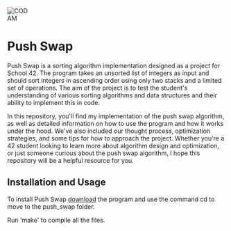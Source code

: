 <img src="https://github.com/arommers/push_swap/blob/master/Codam%10Logo.png?raw=true" alt="CODAM" style="max-width: 10%;">


# Push Swap

Push Swap is a sorting algorithm implementation designed as a project for School 42. The program takes an unsorted list of integers as input and should sort integers in ascending order using only two stacks and a limited set of operations. The aim of the project is to test the student's understanding of various sorting algorithms and data structures and their ability to implement this in code.

In this repository, you'll find my implementation of the push swap algorithm, as well as detailed information on how to use the program and how it works under the hood. We've also included our thought process, optimization strategies, and some tips for how to approach the project. Whether you're a 42 student looking to learn more about algorithm design and optimization, or just someone curious about the push swap algorithm, I hope this repository will be a helpful resource for you.

## Installation and Usage

To install Push Swap [download](https://github.com/arommers/push_swap/archive/refs/heads/main.zip) the program and use the command cd to move to the push_swap folder.

Run 'make' to compile all the files.
